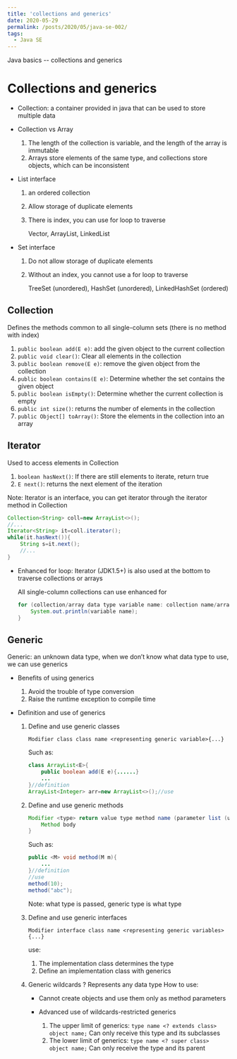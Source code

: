 ```yaml
---
title: 'collections and generics'
date: 2020-05-29
permalink: /posts/2020/05/java-se-002/
tags:
  - Java SE
---
```


Java basics -- collections and generics



# Collections and generics

-   Collection: a container provided in java that can be used to store multiple data

-   Collection vs Array
    1. The length of the collection is variable, and the length of the array is immutable
    2. Arrays store elements of the same type, and collections store objects, which can be inconsistent

-   List interface

    1. an ordered collection

    2. Allow storage of duplicate elements

    3. There is index, you can use for loop to traverse

        Vector, ArrayList, LinkedList

-   Set interface

    1. Do not allow storage of duplicate elements

    2. Without an index, you cannot use a for loop to traverse

        TreeSet (unordered), HashSet (unordered), LinkedHashSet (ordered)

## Collection

Defines the methods common to all single-column sets (there is no method with index)

1. `public boolean add(E e)`: add the given object to the current collection
2. `public void clear()`: Clear all elements in the collection
3. `public boolean remove(E e)`: remove the given object from the collection
4. `public boolean contains(E e)`: Determine whether the set contains the given object
5. `public boolean isEmpty()`: Determine whether the current collection is empty
6. `public int size()`: returns the number of elements in the collection
7. `public Object[] toArray()`: Store the elements in the collection into an array

## Iterator

Used to access elements in Collection

1. `boolean hasNext()`: If there are still elements to iterate, return true
2. `E next()`: returns the next element of the iteration

Note: Iterator is an interface, you can get iterator through the iterator method in Collection

```java
Collection<String> coll=new ArrayList<>();
//...
Iterator<String> it=coll.iterator();
while(it.hasNext()){
    String s=it.next();
    //...
}
```

-   Enhanced for loop: Iterator (JDK1.5+) is also used at the bottom to traverse collections or arrays

    All single-column collections can use enhanced for

    ```java
    for (collection/array data type variable name: collection name/array name) {
        System.out.println(variable name);
    }
    ```

## Generic

Generic: an unknown data type, when we don’t know what data type to use, we can use generics

-   Benefits of using generics
    1. Avoid the trouble of type conversion
    2. Raise the runtime exception to compile time

-   Definition and use of generics

    1. Define and use generic classes

        `Modifier class class name <representing generic variable>{...}`

        Such as:

        ```java
        class ArrayList<E>{
            public boolean add(E e){......}
            ...
        }//definition
        ArrayList<Integer> arr=new ArrayList<>();//use
        ```

    2. Define and use generic methods

        ```java
        Modifier <type> return value type method name (parameter list (using generics)) {
            Method body
        }
        ```

        Such as:

        ```java
        public <M> void method(M m){
            ...
        }//definition
        //use
        method(10);
        method("abc");
        ```

        Note: what type is passed, generic type is what type

    3. Define and use generic interfaces

        `Modifier interface class name <representing generic variables> {...}`

        use:

        1. The implementation class determines the type
        2. Define an implementation class with generics
        
    4. Generic wildcards
            ? Represents any data type
               How to use:

        -   Cannot create objects and use them only as method parameters
        -   Advanced use of wildcards-restricted generics

            1.  The upper limit of generics: `type name <? extends class> object name;` Can only receive this type and its subclasses
    		2.  The lower limit of generics: `type name <? super class> object name;` Can only receive the type and its parent